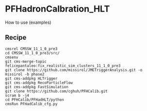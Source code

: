 # PFHadronCalbration_HLT

How to use (examples)

## Recipe
    cmsrel CMSSW_11_1_0_pre3
    cd CMSSW_11_1_0_pre3/src/
    cmsenv
    git cms-merge-topic felicepantaleo:fix_realistic_sim_clusters_11_1_0_pre3
    git clone https://github.com/missirol/JMETriggerAnalysis.git -o missirol -b phase2
    git cms-addpkg HLTrigger
    git cms-addpkg RecoParticleFlow
    git cms-addpkg FastSimulation
    git clone https://github.com/cghuh/PFHCalib.git
    scram b -j4
    cd PFHCalib/PFHadHLT/python
    cmsRun PFHadCalib_cfg.py
